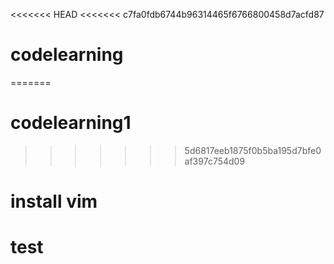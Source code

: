 <<<<<<< HEAD
<<<<<<< c7fa0fdb6744b96314465f6766800458d7acfd87
# codelearning
=======
# codelearning1
>>>>>>> 5d6817eeb1875f0b5ba195d7bfe0af397c754d09
# install vim 
# test
